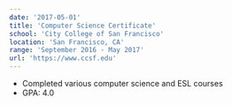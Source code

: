 ```yaml
---  
date: '2017-05-01'  
title: 'Computer Science Certificate'  
school: 'City College of San Francisco'  
location: 'San Francisco, CA'  
range: 'September 2016 - May 2017'  
url: 'https://www.ccsf.edu'  
---
```


- Completed various computer science and ESL courses
- GPA: 4.0